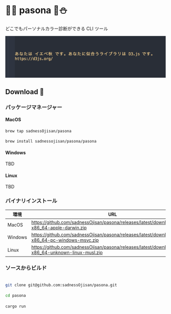 # 🌸🌞 pasona 🍁⛄️

どこでもパーソナルカラー診断ができる CLI ツール

![診断結果のイメージ図](./images/top.png)

## Download 💽

### パッケージマネージャー

#### MacOS

```
brew tap sadnessOjisan/pasona

brew install sadnessojisan/pasona/pasona
```

#### Windows

TBD

#### Linux

TBD

### バイナリインストール

| 環境    | URL                                                                                                   |
| ------- | ----------------------------------------------------------------------------------------------------- |
| MacOS   | https://github.com/sadnessOjisan/pasona/releases/latest/download/pasona-x86_64-apple-darwin.zip       |
| Windows | https://github.com/sadnessOjisan/pasona/releases/latest/download/pasona-x86_64-pc-windows-msvc.zip    |
| Linux   | https://github.com/sadnessOjisan/pasona/releases/latest/download/pasona-x86_64-unknown-linux-musl.zip |

### ソースからビルド

```sh

git clone git@github.com:sadnessOjisan/pasona.git

cd pasona

cargo run
```
